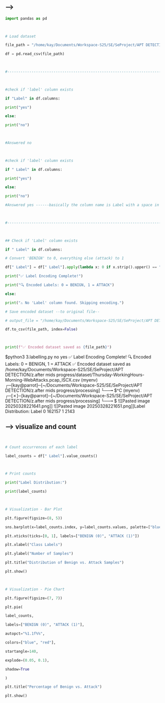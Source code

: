 ## --> 
```python
import pandas as pd

  

# Load dataset

file_path = "/home/kay/Documents/Workspace-S25/SE/SeProject/APT DETECTION/z.after mids progress/dataset/Thursday-WorkingHours-Morning-WebAttacks.pcap_ISCX.csv"

df = pd.read_csv(file_path)

  

#----------------------------------------------------------------------

  

#check if 'label' column exists

if "Label" in df.columns:

print("yes")

else:

print("no")

  

#Answered no

  

#check if 'label' column exists

if " Label" in df.columns:

print("yes")

else:

print("no")

#Answered yes ------basically the column name is Label with a space in it

  

#----------------------------------------------------------------------

  

## Check if 'Label' column exists

if " Label" in df.columns:

# Convert 'BENIGN' to 0, everything else (attack) to 1

df[" Label"] = df[" Label"].apply(lambda x: 0 if x.strip().upper() == "BENIGN" else 1)

print("✅ Label Encoding Complete!")

print("🔍 Encoded Labels: 0 = BENIGN, 1 = ATTACK")

else:

print("⚠️ No 'Label' column found. Skipping encoding.")

# Save encoded dataset --to original file--

# output_file = "/home/kay/Documents/Workspace-S25/SE/SeProject/APT DETECTION/z.after mids progress/dataset/encoded_dataset.csv"

df.to_csv(file_path, index=False)

  

print(f"✅ Encoded dataset saved as {file_path}")
```


$python3 3.labelling.py 
no
yes
✅ Label Encoding Complete!
🔍 Encoded Labels: 0 = BENIGN, 1 = ATTACK
✅ Encoded dataset saved as /home/kay/Documents/Workspace-S25/SE/SeProject/APT DETECTION/z.after mids progress/dataset/Thursday-WorkingHours-Morning-WebAttacks.pcap_ISCX.csv
(myenv) ┌─[kay@parrot]─[~/Documents/Workspace-S25/SE/SeProject/APT DETECTION/z.after mids progress/processing]
└──╼ $^C
(myenv) ┌─[✗]─[kay@parrot]─[~/Documents/Workspace-S25/SE/SeProject/APT DETECTION/z.after mids progress/processing]
└──╼ $
![[Pasted image 20250328221641.png]]
![[Pasted image 20250328221651.png]]Label Distribution:
 Label
0    162157
1      2143
## --> visualize and count
```python
  

# Count occurrences of each label

label_counts = df[" Label"].value_counts()

  

# Print counts

print("Label Distribution:")

print(label_counts)

  

# Visualization - Bar Plot

plt.figure(figsize=(8, 5))

sns.barplot(x=label_counts.index, y=label_counts.values, palette=["blue", "red"])

plt.xticks(ticks=[0, 1], labels=["BENIGN (0)", "ATTACK (1)"])

plt.xlabel("Class Labels")

plt.ylabel("Number of Samples")

plt.title("Distribution of Benign vs. Attack Samples")

plt.show()

  

# Visualization - Pie Chart

plt.figure(figsize=(7, 7))

plt.pie(

label_counts,

labels=["BENIGN (0)", "ATTACK (1)"],

autopct="%1.1f%%",

colors=["blue", "red"],

startangle=140,

explode=(0.05, 0.1),

shadow=True

)

plt.title("Percentage of Benign vs. Attack")

plt.show()
```